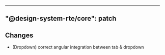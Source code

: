 ---
  "@design-system-rte/core": patch
  ---
  
  ## Changes

- (Dropdown) correct angular integration between tab & dropdown
